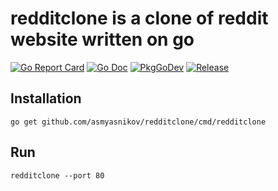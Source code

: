 # redditclone is a clone of reddit website written on go 

[![Go Report Card](https://goreportcard.com/badge/github.com/asmyasnikov/redditclone?style=flat-square)](https://goreportcard.com/report/github.com/asmyasnikov/redditclone)
[![Go Doc](https://img.shields.io/badge/godoc-reference-blue.svg?style=flat-square)](http://godoc.org/github.com/asmyasnikov/redditclone)
[![PkgGoDev](https://pkg.go.dev/badge/github.com/asmyasnikov/redditclone)](https://pkg.go.dev/github.com/asmyasnikov/redditclone)
[![Release](https://img.shields.io/github/release/asmyasnikov/redditclone.svg?style=flat-square)](https://github.com/golang-standards/asmyasnikov/redditclone/latest)

## Installation

```
go get github.com/asmyasnikov/redditclone/cmd/redditclone
```

## Run

```
redditclone --port 80
```
